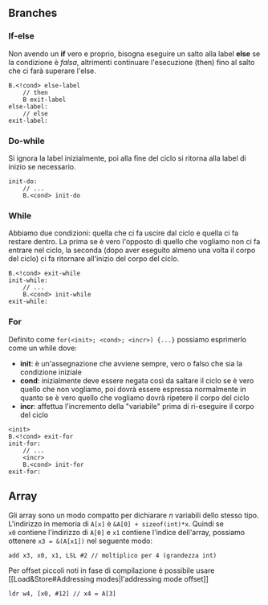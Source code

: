 ## Branches
### If-else
Non avendo un **if** vero e proprio, bisogna eseguire un salto alla label **else** se la condizione è _falsa_, altrimenti continuare l'esecuzione (then) fino al salto che ci farà superare l'else.

```
B.<!cond> else-label
	// then
	B exit-label
else-label:
	// else
exit-label:
```

### Do-while
Si ignora la label inizialmente, poi alla fine del ciclo si ritorna alla label di inizio se necessario.

```
init-do:
	// ...
	B.<cond> init-do
```

### While
Abbiamo due condizioni: quella che ci fa uscire dal ciclo e quella ci fa restare dentro.
La prima se è vero l'opposto di quello che vogliamo non ci fa entrare nel ciclo, la seconda (dopo aver eseguito almeno una volta il corpo del ciclo) ci fa ritornare all'inizio del corpo del ciclo.

```
B.<!cond> exit-while
init-while:
	// ...
	B.<cond> init-while
exit-while:
```

### For
Definito come `for(<init>; <cond>; <incr>) {...}` possiamo esprimerlo come un while dove:
- **init**: è un'assegnazione che avviene sempre, vero o falso che sia la condizione iniziale
- **cond**: inizialmente deve essere negata così da saltare il ciclo se è vero quello che non vogliamo, poi dovrà essere espressa normalmente in quanto se è vero quello che vogliamo dovrà ripetere il corpo del ciclo
- **incr**: affettua l'incremento della "variabile" prima di ri-eseguire il corpo del ciclo

```
<init>
B.<!cond> exit-for
init-for:
	// ...
	<incr>
	B.<cond> init-for
exit-for:
```

## Array
Gli array sono un modo compatto per dichiarare $n$ variabili dello stesso tipo.
L'indirizzo in memoria di `A[x]` è `&A[0] + sizeof(int)*x`.
Quindi se `x0` contiene l'indirizzo di `A[0]` e `x1` contiene l'indice dell'array, possiamo ottenere `x3 = &(A[x1])` nel seguente modo:
```armasm
add x3, x0, x1, LSL #2 // moltiplico per 4 (grandezza int)
```

Per offset piccoli noti in fase di compilazione è possibile usare [[Load&Store#Addressing modes|l'addressing mode offset]]
```armasm
ldr w4, [x0, #12] // x4 = A[3]
```
